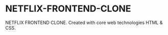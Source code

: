 # NETFLIX-FRONTEND-CLONE
NETFLIX FRONTEND CLONE.  Created with core web technologies HTML &amp; CSS. 
